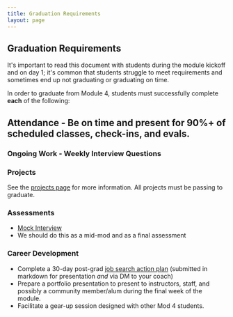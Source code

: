 ```yaml
---
title: Graduation Requirements
layout: page
---
```


## Graduation Requirements

It's important to read this document with students during the module kickoff and on day 1; it's common that students struggle to meet requirements and sometimes end up not graduating or graduating on time.

In order to graduate from Module 4, students must successfully complete **each** of the following:

## Attendance - Be on time and present for 90%+ of scheduled classes, check-ins, and evals.

### Ongoing Work - Weekly Interview Questions

### Projects

See the [projects page](./projects/) for more information. All projects must be passing to graduate.

### Assessments

- [Mock Interview](https://github.com/turingschool/assessment_challenges/tree/master/_backend/4module_challenges/assessments/technical_communication_assessment)
- We should do this as a mid-mod and as a final assessment

### Career Development

* Complete a 30-day post-grad [job search action plan](https://github.com/turingschool/career-development-curriculum/blob/master/module_four/post_grad_plan.md) (submitted in markdown for presentation _and_ via DM to your coach)
* Prepare a portfolio presentation to present to instructors, staff, and possibly a community member/alum during the final week of the module.
* Facilitate a gear-up session designed with other Mod 4 students.
